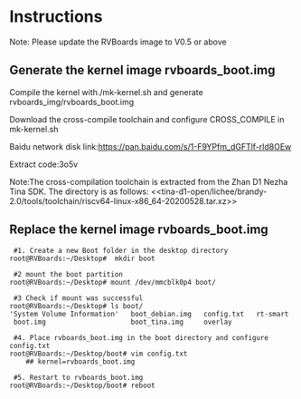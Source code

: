 # Instructions

Note: Please update the RVBoards image to V0.5 or above

## Generate the kernel image rvboards_boot.img
Compile the kernel with./mk-kernel.sh and generate rvboards_img/rvboards_boot.img

Download the cross-compile toolchain and configure CROSS_COMPILE in mk-kernel.sh

Baidu network disk link:https://pan.baidu.com/s/1-F9YPfm_dGFTlf-rld8OEw 

Extract code:3o5v

Note:The cross-compilation toolchain is extracted from the Zhan D1 Nezha Tina SDK. The directory is as follows:
	<<tina-d1-open/lichee/brandy-2.0/tools/toolchain/riscv64-linux-x86_64-20200528.tar.xz>>
## Replace the kernel image rvboards_boot.img
```shell
 #1. Create a new Boot folder in the desktop directory
root@RVBoards:~/Desktop#  mkdir boot

 #2 mount the boot partition
root@RVBoards:~/Desktop# mount /dev/mmcblk0p4 boot/

 #3 Check if mount was successful
root@RVBoards:~/Desktop# ls boot/
'System Volume Information'   boot_debian.img   config.txt   rt-smart
 boot.img                     boot_tina.img     overlay
 
 #4. Place rvboards_boot.img in the boot directory and configure config.txt
root@RVBoards:~/Desktop/boot# vim config.txt
	## kernel=rvboards_boot.img
  
 #5. Restart to rvboards_boot.img
root@RVBoards:~/Desktop/boot# reboot

```

